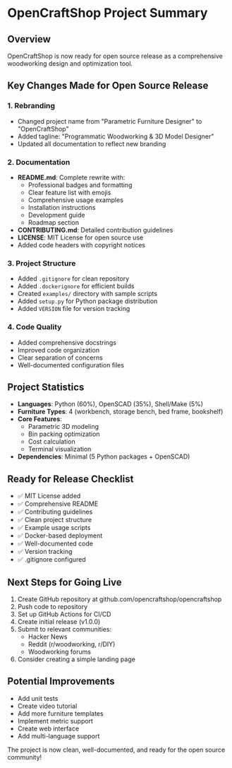 # OpenCraftShop Project Summary

## Overview
OpenCraftShop is now ready for open source release as a comprehensive woodworking design and optimization tool.

## Key Changes Made for Open Source Release

### 1. **Rebranding**
- Changed project name from "Parametric Furniture Designer" to "OpenCraftShop"
- Added tagline: "Programmatic Woodworking & 3D Model Designer"
- Updated all documentation to reflect new branding

### 2. **Documentation**
- **README.md**: Complete rewrite with:
  - Professional badges and formatting
  - Clear feature list with emojis
  - Comprehensive usage examples
  - Installation instructions
  - Development guide
  - Roadmap section
- **CONTRIBUTING.md**: Detailed contribution guidelines
- **LICENSE**: MIT License for open source use
- Added code headers with copyright notices

### 3. **Project Structure**
- Added `.gitignore` for clean repository
- Added `.dockerignore` for efficient builds
- Created `examples/` directory with sample scripts
- Added `setup.py` for Python package distribution
- Added `VERSION` file for version tracking

### 4. **Code Quality**
- Added comprehensive docstrings
- Improved code organization
- Clear separation of concerns
- Well-documented configuration files

## Project Statistics
- **Languages**: Python (60%), OpenSCAD (35%), Shell/Make (5%)
- **Furniture Types**: 4 (workbench, storage bench, bed frame, bookshelf)
- **Core Features**: 
  - Parametric 3D modeling
  - Bin packing optimization
  - Cost calculation
  - Terminal visualization
- **Dependencies**: Minimal (5 Python packages + OpenSCAD)

## Ready for Release Checklist
- ✅ MIT License added
- ✅ Comprehensive README
- ✅ Contributing guidelines
- ✅ Clean project structure
- ✅ Example usage scripts
- ✅ Docker-based deployment
- ✅ Well-documented code
- ✅ Version tracking
- ✅ .gitignore configured

## Next Steps for Going Live
1. Create GitHub repository at github.com/opencraftshop/opencraftshop
2. Push code to repository
3. Set up GitHub Actions for CI/CD
4. Create initial release (v1.0.0)
5. Submit to relevant communities:
   - Hacker News
   - Reddit (r/woodworking, r/DIY)
   - Woodworking forums
6. Consider creating a simple landing page

## Potential Improvements
- Add unit tests
- Create video tutorial
- Add more furniture templates
- Implement metric support
- Create web interface
- Add multi-language support

The project is now clean, well-documented, and ready for the open source community!